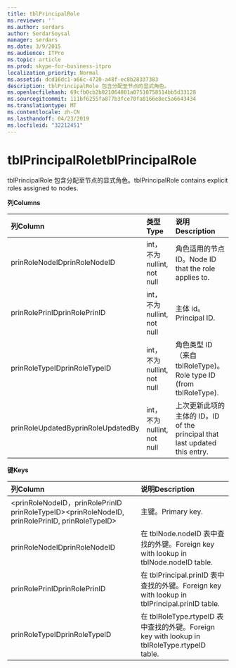 ```yaml
---
title: tblPrincipalRole
ms.reviewer: ''
ms.author: serdars
author: SerdarSoysal
manager: serdars
ms.date: 3/9/2015
ms.audience: ITPro
ms.topic: article
ms.prod: skype-for-business-itpro
localization_priority: Normal
ms.assetid: dcd16dc1-a66c-4720-a48f-ec8b28337383
description: tblPrincipalRole 包含分配至节点的显式角色。
ms.openlocfilehash: 69cfb0cb2b821064801a07510758514bb5d33128
ms.sourcegitcommit: 111bf6255fa877b3fce70fa8166e8ec5a6643434
ms.translationtype: MT
ms.contentlocale: zh-CN
ms.lasthandoff: 04/23/2019
ms.locfileid: "32212451"
---
```

# <a name="tblprincipalrole"></a><span data-ttu-id="aac2a-103">tblPrincipalRole</span><span class="sxs-lookup"><span data-stu-id="aac2a-103">tblPrincipalRole</span></span>
 
<span data-ttu-id="aac2a-104">tblPrincipalRole 包含分配至节点的显式角色。</span><span class="sxs-lookup"><span data-stu-id="aac2a-104">tblPrincipalRole contains explicit roles assigned to nodes.</span></span>
  
<span data-ttu-id="aac2a-105">**列**</span><span class="sxs-lookup"><span data-stu-id="aac2a-105">**Columns**</span></span>

|<span data-ttu-id="aac2a-106">**列**</span><span class="sxs-lookup"><span data-stu-id="aac2a-106">**Column**</span></span>|<span data-ttu-id="aac2a-107">**类型**</span><span class="sxs-lookup"><span data-stu-id="aac2a-107">**Type**</span></span>|<span data-ttu-id="aac2a-108">**说明**</span><span class="sxs-lookup"><span data-stu-id="aac2a-108">**Description**</span></span>|
|:-----|:-----|:-----|
|<span data-ttu-id="aac2a-109">prinRoleNodeID</span><span class="sxs-lookup"><span data-stu-id="aac2a-109">prinRoleNodeID</span></span>  <br/> |<span data-ttu-id="aac2a-110">int，不为 null</span><span class="sxs-lookup"><span data-stu-id="aac2a-110">int, not null</span></span>  <br/> |<span data-ttu-id="aac2a-111">角色适用的节点 ID。</span><span class="sxs-lookup"><span data-stu-id="aac2a-111">Node ID that the role applies to.</span></span>  <br/> |
|<span data-ttu-id="aac2a-112">prinRolePrinID</span><span class="sxs-lookup"><span data-stu-id="aac2a-112">prinRolePrinID</span></span>  <br/> |<span data-ttu-id="aac2a-113">int，不为 null</span><span class="sxs-lookup"><span data-stu-id="aac2a-113">int, not null</span></span>  <br/> |<span data-ttu-id="aac2a-114">主体 id。</span><span class="sxs-lookup"><span data-stu-id="aac2a-114">Principal ID.</span></span>  <br/> |
|<span data-ttu-id="aac2a-115">prinRoleTypeID</span><span class="sxs-lookup"><span data-stu-id="aac2a-115">prinRoleTypeID</span></span>  <br/> |<span data-ttu-id="aac2a-116">int，不为 null</span><span class="sxs-lookup"><span data-stu-id="aac2a-116">int, not null</span></span>  <br/> |<span data-ttu-id="aac2a-117">角色类型 ID （来自 tblRoleType)。</span><span class="sxs-lookup"><span data-stu-id="aac2a-117">Role type ID (from tblRoleType).</span></span>  <br/> |
|<span data-ttu-id="aac2a-118">prinRoleUpdatedBy</span><span class="sxs-lookup"><span data-stu-id="aac2a-118">prinRoleUpdatedBy</span></span>  <br/> |<span data-ttu-id="aac2a-119">int，不为 null</span><span class="sxs-lookup"><span data-stu-id="aac2a-119">int, not null</span></span>  <br/> |<span data-ttu-id="aac2a-120">上次更新此项的主体的 ID。</span><span class="sxs-lookup"><span data-stu-id="aac2a-120">ID of the principal that last updated this entry.</span></span>  <br/> |
   
<span data-ttu-id="aac2a-121">**键**</span><span class="sxs-lookup"><span data-stu-id="aac2a-121">**Keys**</span></span>

|<span data-ttu-id="aac2a-122">**列**</span><span class="sxs-lookup"><span data-stu-id="aac2a-122">**Column**</span></span>|<span data-ttu-id="aac2a-123">**说明**</span><span class="sxs-lookup"><span data-stu-id="aac2a-123">**Description**</span></span>|
|:-----|:-----|
|<span data-ttu-id="aac2a-124">\<prinRoleNodeID，prinRolePrinID prinRoleTypeID\></span><span class="sxs-lookup"><span data-stu-id="aac2a-124">\<prinRoleNodeID, prinRolePrinID, prinRoleTypeID\></span></span>  <br/> |<span data-ttu-id="aac2a-125">主键。</span><span class="sxs-lookup"><span data-stu-id="aac2a-125">Primary key.</span></span>  <br/> |
|<span data-ttu-id="aac2a-126">prinRoleNodeID</span><span class="sxs-lookup"><span data-stu-id="aac2a-126">prinRoleNodeID</span></span>  <br/> |<span data-ttu-id="aac2a-127">在 tblNode.nodeID 表中查找的外键。</span><span class="sxs-lookup"><span data-stu-id="aac2a-127">Foreign key with lookup in tblNode.nodeID table.</span></span>  <br/> |
|<span data-ttu-id="aac2a-128">prinRolePrinID</span><span class="sxs-lookup"><span data-stu-id="aac2a-128">prinRolePrinID</span></span>  <br/> |<span data-ttu-id="aac2a-129">在 tblPrincipal.prinID 表中查找的外键。</span><span class="sxs-lookup"><span data-stu-id="aac2a-129">Foreign key with lookup in tblPrincipal.prinID table.</span></span>  <br/> |
|<span data-ttu-id="aac2a-130">prinRoleTypeID</span><span class="sxs-lookup"><span data-stu-id="aac2a-130">prinRoleTypeID</span></span>  <br/> |<span data-ttu-id="aac2a-131">在 tblRoleType.rtypeID 表中查找的外键。</span><span class="sxs-lookup"><span data-stu-id="aac2a-131">Foreign key with lookup in tblRoleType.rtypeID table.</span></span>  <br/> |
   

